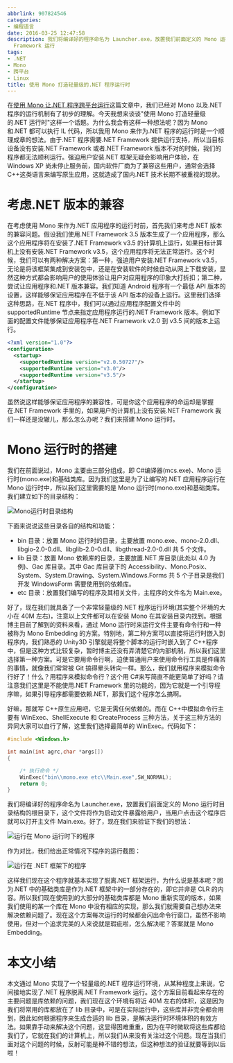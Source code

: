 ```yaml
---
abbrlink: 907824546
categories:
- 编程语言
date: 2016-03-25 12:47:58
description: 我们将编译好的程序命名为 Launcher.exe，放置我们前面定义的 Mono 运行时目录结构的根目录下，这个文件将作为启动文件暴露给用户，当用户点击这个程序后就可以打开主文件 Main.exe;因为 Mono 和.NET 都可以执行 IL 代码，所以我用 Mono 来作为.NET 程序的运行时是一个顺理成章的想法;本文通过 Mono 实现了一个轻量级的.NET 程序运行环境，从某种程度上来说，它间接地实现了.NET 程序脱离.NET
  Framework 运行
tags:
- .NET
- Mono
- 跨平台
- Linux
title: 使用 Mono 打造轻量级的.NET 程序运行时
---
```


在[使用 Mono 让.NET 程序跨平台运行](.)这篇文章中，我们已经对 Mono 以及.NET 程序的运行机制有了初步的理解。今天我想来谈谈"使用 Mono 打造轻量级的.NET 运行时"这样一个话题。为什么我会有这样一种想法呢？因为 Mono 和.NET 都可以执行 IL 代码，所以我用 Mono 来作为.NET 程序的运行时是一个顺理成章的想法。由于.NET 程序需要.NET Framework 提供运行支持，所以当目标设备没有安装.NET Framework 或者.NET Framework 版本不对的时候，我们的程序都无法顺利运行。强迫用户安装.NET 框架无疑会影响用户体验，在 Windows XP 尚未停止服务前，国内软件厂商为了兼容这些用户，通常会选择 C++这类语言来编写原生应用，这就造成了国内.NET 技术长期不被重视的现状。

<!--more-->
# 考虑.NET 版本的兼容
在考虑使用 Mono 来作为.NET 应用程序的运行时前，首先我们来考虑.NET 版本的兼容问题。假设我们使用.NET Framework 3.5 版本生成了一个应用程序，那么这个应用程序将在安装了.NET Framework v3.5 的计算机上运行，如果目标计算机上没有安装.NET Framework v3.5，这个应用程序将无法正常运行。这个时候，我们可以有两种解决方案：第一种，强迫用户安装.NET Framework v3.5，无论是将该框架集成到安装包中，还是在安装软件的时候自动从网上下载安装，显然这种方式都会影响用户的使用体验让用户对应用程序的印象大打折扣；第二种，尝试让应用程序和.NET 版本兼容。我们知道 Android 程序有一个最低 API 版本的设置，这样能够保证应用程序在不低于该 API 版本的设备上运行。这里我们选择这种思路，在.NET 程序中，我们可以通过应用程序配置文件中的 supportedRuntime 节点来指定应用程序运行的.NET Framework 版本。例如下面的配置文件能够保证应用程序在.NET Framework v2.0 到 v3.5 间的版本上运行。

```xml
<?xml version="1.0"?>
<configuration>
  <startup> 
    <supportedRuntime version="v2.0.50727"/>
    <supportedRuntime version="v3.0"/>
    <supportedRuntime version="v3.5"/>
  </startup>
</configuration>
```
虽然说这样能够保证应用程序的兼容性，可是你这个应用程序的命运却是掌握在.NET Framework 手里的，如果用户的计算机上没有安装.NET Framework 我们一样还是没辙儿，那么怎么办呢？我们来搭建 Mono 运行时。

# Mono 运行时的搭建
我们在前面说过，Mono 主要由三部分组成，即 C#编译器(mcs.exe)、Mono 运行时(mono.exe)和基础类库。因为我们这里是为了让编写的.NET 应用程序运行在 Mono 运行时中，所以我们这里需要的是 Mono 运行时(mono.exe)和基础类库。我们建立如下的目录结构：

![Mono运行时目录结构](https://ww1.sinaimg.cn/large/4c36074fly1fzixya9n45j20dz047t9c.jpg)

下面来说说这些目录各自的结构和功能：
* bin 目录：放置 Mono 运行时的目录，主要放置 mono.exe、mono-2.0.dll、libgio-2.0-0.dll、libglib-2.0-0.dll、libgthread-2.0-0.dll 共 5 个文件。
* lib 目录：放置 Mono 依赖库的目录，主要放置.NET 库目录(此处以 4.0 为例)、Gac 库目录。其中 Gac 库目录下的 Accessibility、Mono.Posix、System、System.Drawing、System.Windows.Forms 共 5 个子目录是我们开发 WindowsForm 需要使用到的依赖库。
* etc 目录：放置我们编写的程序及其相关文件，主程序的文件名为 Main.exe。

好了，现在我们就具备了一个非常轻量级的.NET 程序运行环境(其实整个环境的大小在 40M 左右)，注意以上文件都可以在安装 Mono 在其安装目录内找到。根据博主目前了解到的资料来看，通过 Mono 运行时来运行文件主要有命令行和一种被称为 Mono Embedding 的方案。特别地，第二种方案可以直接将运行时嵌入到程序内，我们熟悉的 Unity3D 引擎就是将整个脚本的运行时嵌入到了 C++程序中，但是这种方式比较复杂，暂时博主还没有弄清楚它的内部机制，所以我们这里选择第一种方案。可是它要用命令行啊，迫使普通用户来使用命令行工具是件痛苦的事情，就像我们常常被 Git 搞得晕头转向一样。那么，我们就用程序来模拟命令行好了！什么？用程序来模拟命令行？这个用 C#来写简直不能更简单了好吗？请注意我们这里是不能使用.NET Framework 里的功能的，因为它就是一个引导程序嘛，如果引导程序都需要依赖.NET，那我们这个程序怎么搞啊。

好嘛，那就写 C++原生应用吧，它是无需任何依赖的。而在 C++中模拟命令行主要有 WinExec、ShellExecute 和 CreateProcess 三种方法，关于这三种方法的异同大家可以自行了解，这里我们选择最简单的 WinExec。代码如下：
```cpp
#include <Windows.h>

int main(int agrc,char *args[])
{

    /* 执行命令 */
    WinExec("bin\\mono.exe etc\\Main.exe",SW_NORMAL);
    return 0;
}
```
我们将编译好的程序命名为 Launcher.exe，放置我们前面定义的 Mono 运行时目录结构的根目录下，这个文件将作为启动文件暴露给用户，当用户点击这个程序后就可以打开主文件 Main.exe。好了，现在我们来验证下我们的想法：

![运行在 Mono 运行时下的程序](https://ww1.sinaimg.cn/large/4c36074fly1fzixbbzwmij20kb0dz0vk.jpg)

作为对比，我们给出正常情况下程序的运行截图：

![运行在 .NET 框架下的程序](https://ww1.sinaimg.cn/large/4c36074fly1fzix8asiluj20kv0gngoo.jpg)

这样我们现在这个程序就基本实现了脱离.NET 框架运行，为什么说是基本呢？因为.NET 中的基础类库是作为.NET 框架中的一部分存在的，即它并非是 CLR 的内容。所以我们现在使用到的大部分的基础类库都是 Mono 重新实现的版本，如果我们使用的某一个库在 Mono 中没有相应的实现，那么我们就需要自己想办法来解决依赖问题了。现在这个方案每次运行的时候都会闪出命令行窗口，虽然不影响使用，但对一个追求完美的人来说就是瑕疵啦，怎么解决呢？答案就是 Mono Embedding。

#  本文小结
本文通过 Mono 实现了一个轻量级的.NET 程序运行环境，从某种程度上来说，它间接地实现了.NET 程序脱离.NET Framework 运行。这个方案目前看起来存在的主要问题是库依赖的问题，我们现在这个环境有将近 40M 左右的体积，这是因为我们将常用的库都放在了 lib 目录中，可是在实际运行中，这些库并非完全都会用到，因此如何根据程序来生成合适的 lib 目录，是解决运行时环境体积的有效方法。如果靠手动来解决这个问题，这显得困难重重，因为在平时微软将这些库都给我们了，它就在我们的计算机上，所以我们从来没有关注过这个问题。现在当我们面对这个问题的时候，反射可能是种不错的想法，但这种想法的验证就要等到以后啦！